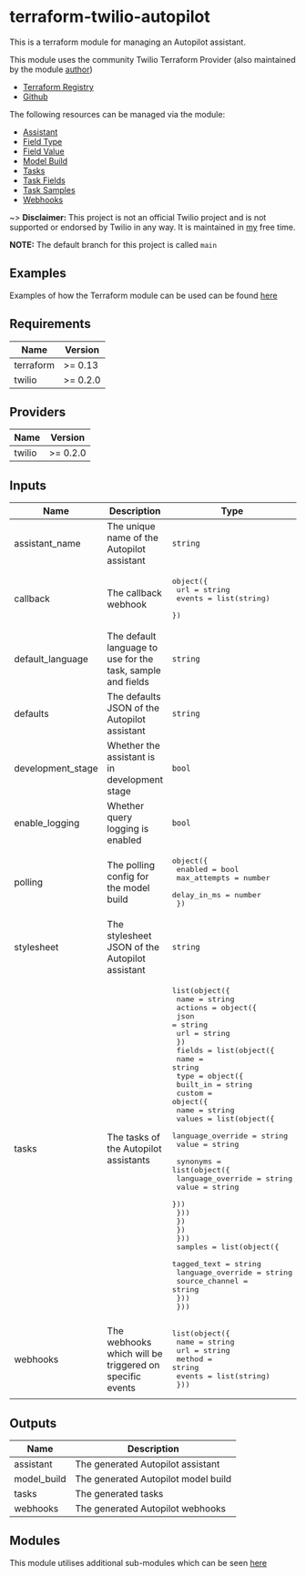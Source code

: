 # terraform-twilio-autopilot

This is a terraform module for managing an Autopilot assistant.

This module uses the community Twilio Terraform Provider (also maintained by the module [author](https://github.com/RJPearson94))

- [Terraform Registry](https://registry.terraform.io/providers/RJPearson94/twilio/latest)
- [Github](https://github.com/RJPearson94/terraform-provider-twilio)

The following resources can be managed via the module:

- [Assistant](https://registry.terraform.io/providers/RJPearson94/twilio/latest/docs/resources/autopilot_assistant)
- [Field Type](https://registry.terraform.io/providers/RJPearson94/twilio/latest/docs/resources/autopilot_field_type)
- [Field Value](https://registry.terraform.io/providers/RJPearson94/twilio/latest/docs/resources/autopilot_field_value)
- [Model Build](https://registry.terraform.io/providers/RJPearson94/twilio/latest/docs/resources/autopilot_model_build)
- [Tasks](https://registry.terraform.io/providers/RJPearson94/twilio/latest/docs/resources/autopilot_task)
- [Task Fields](https://registry.terraform.io/providers/RJPearson94/twilio/latest/docs/resources/autopilot_task_field)
- [Task Samples](https://registry.terraform.io/providers/RJPearson94/twilio/latest/docs/resources/autopilot_task_sample)
- [Webhooks](https://registry.terraform.io/providers/RJPearson94/twilio/latest/docs/resources/autopilot_webhook)

~> **Disclaimer:** This project is not an official Twilio project and is not supported or endorsed by Twilio in any way. It is maintained in [my](https://github.com/RJPearson94) free time.

**NOTE:** The default branch for this project is called `main`

## Examples

Examples of how the Terraform module can be used can be found [here](./examples)

## Requirements

| Name      | Version  |
| --------- | -------- |
| terraform | >= 0.13  |
| twilio    | >= 0.2.0 |

## Providers

| Name   | Version  |
| ------ | -------- |
| twilio | >= 0.2.0 |

## Inputs

| Name              | Description                                                 | Type                                                                                                                                                                                                                                                                                                                                                                                                                                                                                                                                                                             | Default                                                                                  | Required |
| ----------------- | ----------------------------------------------------------- | -------------------------------------------------------------------------------------------------------------------------------------------------------------------------------------------------------------------------------------------------------------------------------------------------------------------------------------------------------------------------------------------------------------------------------------------------------------------------------------------------------------------------------------------------------------------------------- | ---------------------------------------------------------------------------------------- | :------: |
| assistant_name    | The unique name of the Autopilot assistant                  | `string`                                                                                                                                                                                                                                                                                                                                                                                                                                                                                                                                                                         | n/a                                                                                      |   yes    |
| callback          | The callback webhook                                        | <pre>object({<br> url = string<br> events = list(string)<br> })</pre>                                                                                                                                                                                                                                                                                                                                                                                                                                                                                                            | `null`                                                                                   |    no    |
| default_language  | The default language to use for the task, sample and fields | `string`                                                                                                                                                                                                                                                                                                                                                                                                                                                                                                                                                                         | n/a                                                                                      |   yes    |
| defaults          | The defaults JSON of the Autopilot assistant                | `string`                                                                                                                                                                                                                                                                                                                                                                                                                                                                                                                                                                         | `null`                                                                                   |    no    |
| development_stage | Whether the assistant is in development stage               | `bool`                                                                                                                                                                                                                                                                                                                                                                                                                                                                                                                                                                           | `false`                                                                                  |    no    |
| enable_logging    | Whether query logging is enabled                            | `bool`                                                                                                                                                                                                                                                                                                                                                                                                                                                                                                                                                                           | `false`                                                                                  |    no    |
| polling           | The polling config for the model build                      | <pre>object({<br> enabled = bool<br> max_attempts = number<br> delay_in_ms = number<br> })</pre>                                                                                                                                                                                                                                                                                                                                                                                                                                                                                 | <pre>{<br> "delay_in_ms": null,<br> "enabled": true,<br> "max_attempts": null<br>}</pre> |    no    |
| stylesheet        | The stylesheet JSON of the Autopilot assistant              | `string`                                                                                                                                                                                                                                                                                                                                                                                                                                                                                                                                                                         | `null`                                                                                   |    no    |
| tasks             | The tasks of the Autopilot assistants                       | <pre>list(object({<br> name = string<br> actions = object({<br> json = string<br> url = string<br> })<br> fields = list(object({<br> name = string<br> type = object({<br> built_in = string<br> custom = object({<br> name = string<br> values = list(object({<br> language_override = string<br> value = string<br><br> synonyms = list(object({<br> language_override = string<br> value = string<br> }))<br> }))<br> })<br> })<br> }))<br> samples = list(object({<br> tagged_text = string<br> language_override = string<br> source_channel = string<br> }))<br> }))</pre> | n/a                                                                                      |   yes    |
| webhooks          | The webhooks which will be triggered on specific events     | <pre>list(object({<br> name = string<br> url = string<br> method = string<br> events = list(string)<br> }))</pre>                                                                                                                                                                                                                                                                                                                                                                                                                                                                | `[]`                                                                                     |    no    |

## Outputs

| Name        | Description                         |
| ----------- | ----------------------------------- |
| assistant   | The generated Autopilot assistant   |
| model_build | The generated Autopilot model build |
| tasks       | The generated tasks                 |
| webhooks    | The generated Autopilot webhooks    |

## Modules

This module utilises additional sub-modules which can be seen [here](./modules)

